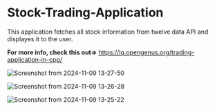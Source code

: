 # Stock-Trading-Application
This application fetches all stock information from twelve data API and displayes it to the user.

**For more info, check this out=>** https://iq.opengenus.org/trading-application-in-cpp/

![Screenshot from 2024-11-09 13-27-50](https://github.com/user-attachments/assets/bcbefafa-c84c-4442-88f3-6a91f3dd0e51)


![Screenshot from 2024-11-09 13-26-28](https://github.com/user-attachments/assets/6bb74a04-aff9-4a9e-b8bf-74c59c9fae24)


![Screenshot from 2024-11-09 13-25-22](https://github.com/user-attachments/assets/9c76941a-af83-4498-bcc8-b7a7fe740e45)

